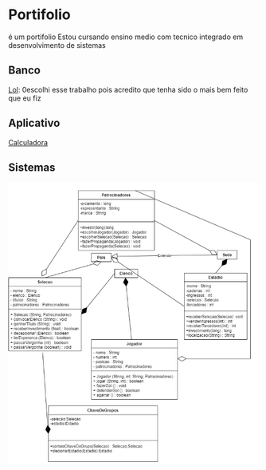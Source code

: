 # Portifolio
é um portifolio 
Estou cursando ensino medio com tecnico integrado em desenvolvimento de sistemas

## Banco 
[Lol](https://github.com/Tannpo/Portifolio/blob/main/banco%20de%20dados/lol.sql): 0escolhi esse trabalho pois acredito que tenha sido o mais bem feito que eu fiz

## Aplicativo
[Calculadora](https://github.com/Tannpo/Portifolio/blob/main/banco%20de%20dados/calculadora.java)

## Sistemas
![copa](https://github.com/Tannpo/Portifolio/blob/main/atividadeSistemas.png.png)
